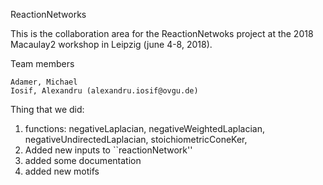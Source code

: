 ReactionNetworks

This is the collaboration area for the ReactionNetwoks project at the
2018 Macaulay2 workshop in Leipzig (june 4-8, 2018).

Team members
    
    Adamer, Michael
    Iosif, Alexandru (alexandru.iosif@ovgu.de)

Thing that we did:
1. functions: negativeLaplacian, negativeWeightedLaplacian, negativeUndirectedLaplacian, stoichiometricConeKer, 
2. Added new inputs to ``reactionNetwork''
3. added some documentation
4. added new motifs
